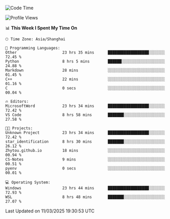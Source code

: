 <!--START_SECTION:waka-->
![Code Time](http://img.shields.io/badge/Code%20Time-2%2C382%20hrs%2044%20mins-blue)

![Profile Views](http://img.shields.io/badge/Profile%20Views-1-blue)

📊 **This Week I Spent My Time On** 

```text
🕑︎ Time Zone: Asia/Shanghai

💬 Programming Languages: 
Other                    23 hrs 35 mins      ██████████████████░░░░░░░   72.45 % 
Python                   8 hrs 5 mins        ██████░░░░░░░░░░░░░░░░░░░   24.88 % 
Markdown                 28 mins             ░░░░░░░░░░░░░░░░░░░░░░░░░   01.45 % 
C++                      22 mins             ░░░░░░░░░░░░░░░░░░░░░░░░░   01.16 % 
C                        0 secs              ░░░░░░░░░░░░░░░░░░░░░░░░░   00.04 % 

🔥 Editors: 
MicrosoftWord            23 hrs 34 mins      ██████████████████░░░░░░░   72.42 % 
VS Code                  8 hrs 58 mins       ███████░░░░░░░░░░░░░░░░░░   27.58 % 

🐱‍💻 Projects: 
Unknown Project          23 hrs 34 mins      ██████████████████░░░░░░░   72.42 % 
star_identification      8 hrs 30 mins       ███████░░░░░░░░░░░░░░░░░░   26.12 % 
Zhytou.github.io         18 mins             ░░░░░░░░░░░░░░░░░░░░░░░░░   00.94 % 
CS-Notes                 9 mins              ░░░░░░░░░░░░░░░░░░░░░░░░░   00.51 % 
pyenv                    0 secs              ░░░░░░░░░░░░░░░░░░░░░░░░░   00.01 % 

💻 Operating System: 
Windows                  23 hrs 44 mins      ██████████████████░░░░░░░   72.93 % 
WSL                      8 hrs 48 mins       ███████░░░░░░░░░░░░░░░░░░   27.07 % 
```


 Last Updated on 11/03/2025 19:30:53 UTC
<!--END_SECTION:waka-->